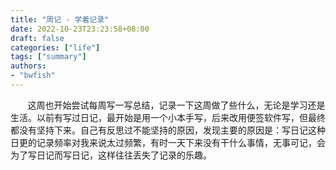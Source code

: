 ```yaml
---
title: "周记 - 学着记录"
date: 2022-10-23T23:23:58+08:00
draft: false
categories: ["life"]
tags: ["summary"]
authors:
- "bwfish"
---
```


&nbsp;&nbsp;&nbsp;&nbsp;&nbsp;&nbsp;&nbsp;这周也开始尝试每周写一写总结，记录一下这周做了些什么，无论是学习还是生活。以前有写过日记，最开始是用一个小本手写，后来改用便签软件写，但最终都没有坚持下来。自己有反思过不能坚持的原因，发现主要的原因是：写日记这种日更的记录频率对我来说太过频繁，有时一天下来没有干什么事情，无事可记，会为了写日记而写日记，这样往往丢失了记录的乐趣。

